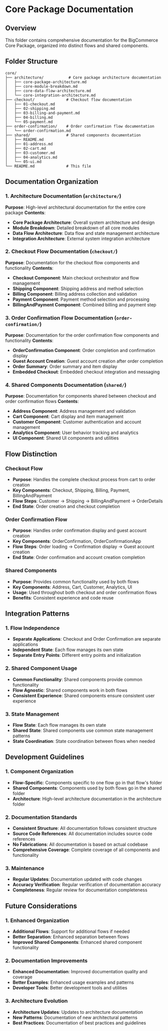 # Core Package Documentation

## Overview

This folder contains comprehensive documentation for the BigCommerce Core Package, organized into distinct flows and shared components.

## Folder Structure

```
core/
├── architecture/           # Core package architecture documentation
│   ├── core-package-architecture.md
│   ├── core-module-breakdown.md
│   ├── core-data-flow-architecture.md
│   └── core-integration-architecture.md
├── checkout/              # Checkout flow documentation
│   ├── 01-checkout.md
│   ├── 02-shipping.md
│   ├── 03-billing-and-payment.md
│   ├── 04-billing.md
│   └── 05-payment.md
├── order-confirmation/    # Order confirmation flow documentation
│   └── order-confirmation.md
├── shared/                # Shared components documentation
│   ├── README.md
│   ├── 01-address.md
│   ├── 02-cart.md
│   ├── 03-customer.md
│   ├── 04-analytics.md
│   └── 05-ui.md
└── README.md              # This file
```

## Documentation Organization

### 1. Architecture Documentation (`architecture/`)
**Purpose**: High-level architectural documentation for the entire core package
**Contents**:
- **Core Package Architecture**: Overall system architecture and design
- **Module Breakdown**: Detailed breakdown of all core modules
- **Data Flow Architecture**: Data flow and state management architecture
- **Integration Architecture**: External system integration architecture

### 2. Checkout Flow Documentation (`checkout/`)
**Purpose**: Documentation for the checkout flow components and functionality
**Contents**:
- **Checkout Component**: Main checkout orchestrator and flow management
- **Shipping Component**: Shipping address and method selection
- **Billing Component**: Billing address collection and validation
- **Payment Component**: Payment method selection and processing
- **BillingAndPayment Component**: Combined billing and payment step

### 3. Order Confirmation Flow Documentation (`order-confirmation/`)
**Purpose**: Documentation for the order confirmation flow components and functionality
**Contents**:
- **OrderConfirmation Component**: Order completion and confirmation display
- **Guest Account Creation**: Guest account creation after order completion
- **Order Summary**: Order summary and item display
- **Embedded Checkout**: Embedded checkout integration and messaging

### 4. Shared Components Documentation (`shared/`)
**Purpose**: Documentation for components shared between checkout and order confirmation flows
**Contents**:
- **Address Component**: Address management and validation
- **Cart Component**: Cart display and item management
- **Customer Component**: Customer authentication and account management
- **Analytics Component**: User behavior tracking and analytics
- **UI Component**: Shared UI components and utilities

## Flow Distinction

### Checkout Flow
- **Purpose**: Handles the complete checkout process from cart to order creation
- **Key Components**: Checkout, Shipping, Billing, Payment, BillingAndPayment
- **Flow Steps**: Customer → Shipping → BillingAndPayment → OrderDetails
- **End State**: Order creation and checkout completion

### Order Confirmation Flow
- **Purpose**: Handles order confirmation display and guest account creation
- **Key Components**: OrderConfirmation, OrderConfirmationApp
- **Flow Steps**: Order loading → Confirmation display → Guest account creation
- **End State**: Order confirmation and account creation completion

### Shared Components
- **Purpose**: Provides common functionality used by both flows
- **Key Components**: Address, Cart, Customer, Analytics, UI
- **Usage**: Used throughout both checkout and order confirmation flows
- **Benefits**: Consistent experience and code reuse

## Integration Patterns

### 1. Flow Independence
- **Separate Applications**: Checkout and Order Confirmation are separate applications
- **Independent State**: Each flow manages its own state
- **Separate Entry Points**: Different entry points and initialization

### 2. Shared Component Usage
- **Common Functionality**: Shared components provide common functionality
- **Flow Agnostic**: Shared components work in both flows
- **Consistent Experience**: Shared components ensure consistent user experience

### 3. State Management
- **Flow State**: Each flow manages its own state
- **Shared State**: Shared components use common state management patterns
- **State Coordination**: State coordination between flows when needed

## Development Guidelines

### 1. Component Organization
- **Flow-Specific**: Components specific to one flow go in that flow's folder
- **Shared Components**: Components used by both flows go in the shared folder
- **Architecture**: High-level architecture documentation in the architecture folder

### 2. Documentation Standards
- **Consistent Structure**: All documentation follows consistent structure
- **Source Code References**: All documentation includes source code references
- **No Fabrications**: All documentation is based on actual codebase
- **Comprehensive Coverage**: Complete coverage of all components and functionality

### 3. Maintenance
- **Regular Updates**: Documentation updated with code changes
- **Accuracy Verification**: Regular verification of documentation accuracy
- **Completeness**: Regular review for documentation completeness

## Future Considerations

### 1. Enhanced Organization
- **Additional Flows**: Support for additional flows if needed
- **Better Separation**: Enhanced separation between flows
- **Improved Shared Components**: Enhanced shared component functionality

### 2. Documentation Improvements
- **Enhanced Documentation**: Improved documentation quality and coverage
- **Better Examples**: Enhanced usage examples and patterns
- **Developer Tools**: Better development tools and utilities

### 3. Architecture Evolution
- **Architecture Updates**: Updates to architecture documentation
- **New Patterns**: Documentation of new architectural patterns
- **Best Practices**: Documentation of best practices and guidelines
